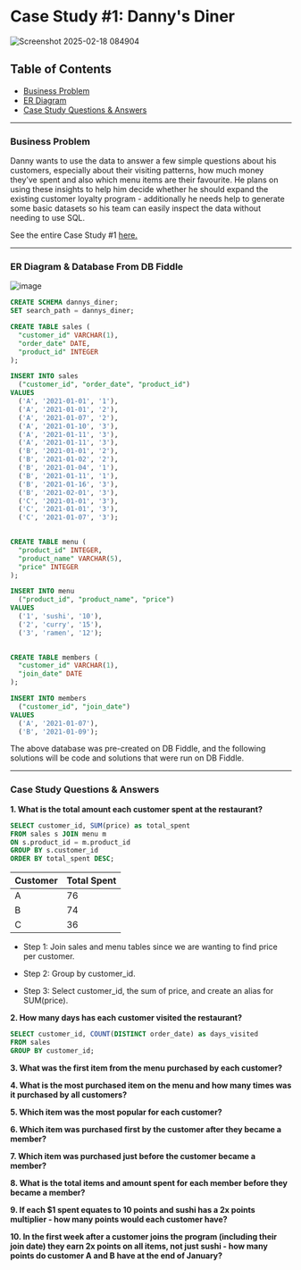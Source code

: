 # Case Study #1: Danny's Diner

![Screenshot 2025-02-18 084904](https://github.com/user-attachments/assets/77f72972-f2c6-4388-a637-90fdd343e335)

## Table of Contents
- [Business Problem](READme.md#business-problem)
- [ER Diagram](READme.md#er-diagram)
- [Case Study Questions & Answers](READme.md#case-study-questions--answers)
---
### Business Problem

Danny wants to use the data to answer a few simple questions about his customers, especially about their visiting patterns, how much money they’ve spent and also which menu items are their favourite. He plans on using these insights to help him decide whether he should expand the existing customer loyalty program - additionally he needs help to generate some basic datasets so his team can easily inspect the data without needing to use SQL. 

See the entire Case Study #1 [here.](https://8weeksqlchallenge.com/case-study-1/)

---
### ER Diagram & Database From DB Fiddle
![image](https://github.com/user-attachments/assets/21339843-ad8e-468b-bec8-b7be922e5827)


``` SQL
CREATE SCHEMA dannys_diner;
SET search_path = dannys_diner;

CREATE TABLE sales (
  "customer_id" VARCHAR(1),
  "order_date" DATE,
  "product_id" INTEGER
);

INSERT INTO sales
  ("customer_id", "order_date", "product_id")
VALUES
  ('A', '2021-01-01', '1'),
  ('A', '2021-01-01', '2'),
  ('A', '2021-01-07', '2'),
  ('A', '2021-01-10', '3'),
  ('A', '2021-01-11', '3'),
  ('A', '2021-01-11', '3'),
  ('B', '2021-01-01', '2'),
  ('B', '2021-01-02', '2'),
  ('B', '2021-01-04', '1'),
  ('B', '2021-01-11', '1'),
  ('B', '2021-01-16', '3'),
  ('B', '2021-02-01', '3'),
  ('C', '2021-01-01', '3'),
  ('C', '2021-01-01', '3'),
  ('C', '2021-01-07', '3');
 

CREATE TABLE menu (
  "product_id" INTEGER,
  "product_name" VARCHAR(5),
  "price" INTEGER
);

INSERT INTO menu
  ("product_id", "product_name", "price")
VALUES
  ('1', 'sushi', '10'),
  ('2', 'curry', '15'),
  ('3', 'ramen', '12');
  

CREATE TABLE members (
  "customer_id" VARCHAR(1),
  "join_date" DATE
);

INSERT INTO members
  ("customer_id", "join_date")
VALUES
  ('A', '2021-01-07'),
  ('B', '2021-01-09');
```

The above database was pre-created on DB Fiddle, and the following solutions will be code and solutions that were run on DB Fiddle.

---
### Case Study Questions & Answers
**1. What is the total amount each customer spent at the restaurant?**

``` sql
SELECT customer_id, SUM(price) as total_spent
FROM sales s JOIN menu m
ON s.product_id = m.product_id
GROUP BY s.customer_id
ORDER BY total_spent DESC;
```
| Customer | Total Spent           |
|------------|----------------|
| A          | 76   |
| B          | 74    |
| C          | 36       |

- Step 1: Join sales and menu tables since we are wanting to find price per customer.
  
- Step 2: Group by customer_id.
  
- Step 3: Select customer_id, the sum of price, and create an alias for SUM(price).
  


**2. How many days has each customer visited the restaurant?**

``` sql
SELECT customer_id, COUNT(DISTINCT order_date) as days_visited
FROM sales
GROUP BY customer_id;
```

**3. What was the first item from the menu purchased by each customer?**


**4. What is the most purchased item on the menu and how many times was it purchased by all customers?**


**5. Which item was the most popular for each customer?**


**6. Which item was purchased first by the customer after they became a member?**


**7. Which item was purchased just before the customer became a member?**


**8. What is the total items and amount spent for each member before they became a member?**


**9. If each $1 spent equates to 10 points and sushi has a 2x points multiplier - how many points would each customer have?**


**10. In the first week after a customer joins the program (including their join date) they earn 2x points on all items, not just sushi - how many points do customer A and B have at the end of January?**

